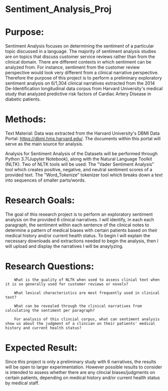 # Sentiment_Analysis_Proj

# Purpose: 

Sentiment Analysis focuses on determining the sentiment of a particular topic discussed in a language. The majority of sentiment analysis studies are on topics that discuss customer service reviews rather than from the clinical domain. There are different contexts in which sentiment can be analyzed from. For instance, sentiment from the customer review perspective would look very different from a clinical narrative perspective. Therefore the purpose of this project is to perform a preliminary exploratory sentiment analysis on 6/1,304 clinical narratives extracted from the 2014 De-Identification longitudinal data corpus from Harvard University's medical study that analyzed predictive risk factors of Cardiac Artery Disease in diabetic patients. 

# Methods: 

Text Material: Data was extracted from the Harvard University's DBMI Data Portal: https://dbmi.hms.harvard.edu/. The documents within this portal will serve as the main source for analysis. 

Analysis for Sentiment Analysis of the Datasets will be performed through Python 3.7(Jupyter Notebook), along with the Natural Language Toolkit (NLTK). 
  Two of NLTK tools will be used: 
    The "Vader Sentiment Analysis" tool which creates positive, negative, and neutral sentiment scores of a provided text. 
    The "Word_Tokenize" tokenizer tool which breaks down a text into sequences of smaller parts/words. 

# Research Goals:

The goal of this research project is to perform an exploratory sentiment analysis on the provided 6 clinical narratives. I will identify, in each each paragraph, the sentiment within each sentence of the clinical notes to determine a pattern of medical biases with certain patients based on their medical history and/or current health status. To begin I will explain the necessary downloads and extractions needed to begin the analysis, then I will upload and display the narratives I will be anaylyzing. 

   # Research Questions:
        What is the quality of NLTK when used to assess clinial text when it is so generally used for customer reviews or novels? 
        
        What lexical characteristics are most frequently used in clinical text?
        
        What can be revealed through the clinical narratives from calculating the sentiment per paragraph? 
        
        For analysis of this clincial corpus, what can sentiment analysis show us about the judgment of a clincian on their patients' medical history and current health status? 
 
# Expected Result: 

Since this project is only a preliminary study with 6 narratives, the results will be open to larger experimentation. However possible results to consider is intended to assess whether there are any clincial biases/judgments on certain patients, depending on medical history and/or current health status by medical staff. 
        



